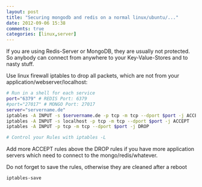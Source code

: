 ```yaml
---
layout: post
title: "Securing mongodb and redis on a normal linux/ubuntu/..."
date: 2012-09-06 15:38
comments: true
categories: [linux,server]
---
```

If you are using Redis-Server or MongoDB, they are usually not protected. So anybody can connect from anywhere to your Key-Value-Stores and to nasty stuff.

Use linux firewall iptables to drop all packets, which are not from your application/webserver/localhost:

```bash
# Run in a shell for each service
port="6379" # REDIS Port: 6379
#port="27017" # MONGO Port: 27017
server="servername.de"
iptables -A INPUT -s $servername.de -p tcp -m tcp --dport $port -j ACCEPT
iptables -A INPUT -s localhost -p tcp -m tcp --dport $port -j ACCEPT
iptables -A INPUT -p tcp -m tcp --dport $port -j DROP

# Control your Rules with iptables -L
```

Add more ACCEPT rules above the DROP rules if you have more application servers which need to connect to the mongo/redis/whatever.

Do not forget to save the rules, otherwise they are cleaned after a reboot

```bash
iptables-save
```
